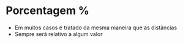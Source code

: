 # Porcentagem %

* Em muitos casos é tratado da mesma maneira que as distâncias <length>
* Sempre será relativo a algum valor 